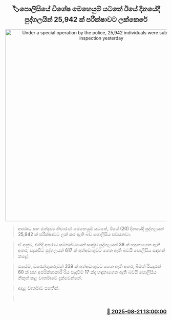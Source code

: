 <p align='center'><b><h2 align='center' title='Under a special operation by the police, 25,942 individuals were subjected to inspection yesterday'>🏷පොලිසියේ විශේෂ මෙහෙයුම් යටතේ ඊ​යේ දිනයේදී පුද්ගලයින් 25,942 ක් පරීක්ෂාවට ලක්කෙරේ</h2></b></p>
<p align='center'><img src='https://helakuru.sgp1.cdn.digitaloceanspaces.com/esana/images/lib/srilanka-police[1].jpg' width='600' alt='Under a special operation by the police, 25,942 individuals were subjected to inspection yesterday'></p>

> අපරාධ සහ මත්ද්‍රව්‍ය නිවාරණ මෙහෙයුම් යටතේ, ඊයේ (20) දිනයේදී පුද්ගලයන් 25,942 ක් පරීක්ෂාවට ලක් කර ඇති බව පොලිසිය පවසනවා.

> ඒ අනුව, එහිදී අපරාධ සම්බන්ධයෙන් සෘජුව පුද්ගලයන් 38 ක් හඳුනාගෙන ඇති අතර, සැකපිට පුද්ගලයන් 617 ක් අත්අඩංගුවට ගෙන ඇති බවයි පොලිසිය සඳහන් කළේ.

> එසේම, වරෙන්තුකරුවන් 239 ක් අත්අඩංගුවට ගෙන ඇති අතර, බීමත් රියදුරන් 60 ක් සහ අපරික්ෂාකාරී රිය පැදවීම් 17 ක්ද හඳුනාගෙන ඇති බවයි පොලිසිය නිකුත් කළ වාර්තාවේ දැක්වෙන්නේ.

> අදාළ වාර්තාව පහතින්.

>  



<h3 align='right'><a href='https://www.helakuru.lk/esana/p/112902/'>📅 2025-08-21 13:00:00</a></h3>
